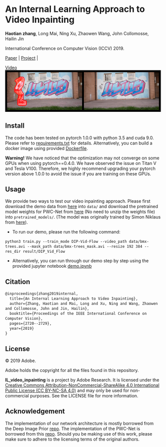 # An Internal Learning Approach to Video Inpainting
<strong>Haotian zhang</strong>, Long Mai, Ning Xu, Zhaowen Wang, John Collomosse, Hailin Jin 

International Conference on Computer Vision (ICCV) 2019. 

[Paper](https://arxiv.org/abs/1909.07957) |
[Project](https://cs.stanford.edu/~haotianz/publications/video_inpainting/) |
<!--[Youtube](https://www.youtube.com/watch?v=_tVhCWGN7s4)-->
[Video](https://drive.google.com/file/d/1q0dgbHLb0sWkOMiF6RzQdCL9tzkijDXQ/view?usp=sharing)
<img src="https://github.com/Haotianz94/IL_video_inpainting/blob/master/img/rollerblade.gif"/>

## Install
The code has been tested on pytorch 1.0.0 with python 3.5 and cuda 9.0. Please refer to [requirements.txt](https://github.com/Haotianz94/IL_video_inpainting/blob/master/requirements.txt) for details. Alternatively, you can build a docker image using provided [Dockerfile](https://github.com/Haotianz94/IL_video_inpainting/blob/master/Dockerfile).

<strong>Warning!</strong> We have noticed that the optimization may not converge on some GPUs when using pytorch==0.4.0. We have observed the issue on Titan V and Tesla V100. Therefore, we highly recommend upgrading your pytorch version above 1.0.0 to avoid the issue if you are training on these GPUs. 



## Usage
We provide two ways to test our video inpainting approach. Please first download the demo data from [here](https://drive.google.com/file/d/1MJDCjj1aIUbW0OK9UnewhXlkKX9zllQd/view?usp=sharing) into `data/` and download the pretrained model weights for PWC-Net from [here](https://drive.google.com/file/d/1XPaqITtUV11WpOpX1PeCkS4zdjI5tKb8/view?usp=sharing) (No need to unzip the weights file) into `pretrained_models/`. (The model was originally trained by Simon Niklaus from [here](https://github.com/sniklaus/pytorch-pwc)).

* To run our demo, please run the following command:
```
python3 train.py --train_mode DIP-Vid-Flow --video_path data/bmx-trees.avi --mask_path data/bmx-trees_mask.avi --resize 192 384 --res_dir result/DIP_Vid_Flow
```

* Alternatively, you can run through our demo step by step using the provided jupyter notebook [demo.ipynb](https://github.com/Haotianz94/IL_video_inpainting/blob/master/demo.ipynb)


## Citation
```
@inproceedings{zhang2019internal,
  title={An Internal Learning Approach to Video Inpainting},
  author={Zhang, Haotian and Mai, Long and Xu, Ning and Wang, Zhaowen and Collomosse, John and Jin, Hailin},
  booktitle={Proceedings of the IEEE International Conference on Computer Vision},
  pages={2720--2729},
  year={2019}
}
```


## License
© 2019 Adobe. 

Adobe holds the copyright for all the files found in this repository.

<strong>IL_video_inpainting</strong> is a project by Adobe Research. It is licensed under the [Creative Commons Attribution-NonCommercial-ShareAlike 4.0 International Public License (CC BY-NC-SA 4.0)](https://creativecommons.org/licenses/by-nc-sa/4.0/legalcode) and may only be used for non-commercial purposes. See the LICENSE file for more information.


## Acknowledgement
The implementation of our network architecture is mostly borrowed from the Deep Image Prior [repo](https://github.com/DmitryUlyanov/deep-image-prior). The implementation of the PWC-Net is borrowed from this [repo](https://github.com/sniklaus/pytorch-pwc). Should you be making use of this work, please make sure to adhere to the licensing terms of the original authors.
